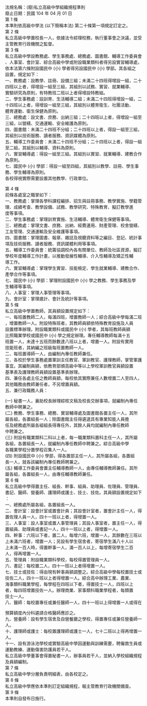 法規名稱：(廢)私立高級中學組織規程準則  
廢止日期：民國 104 年 04 月 01 日  
第 1 條  
本準則依高級中學法 (以下簡稱本法) 第二十條第一項規定訂定之。  
第 2 條  
私立高級中學置校長一人，依據法令綜理校務，執行董事會之決議，並受  
主管教育行政機關之監督。  
第 3 條  
私立高級中學設教務處、學生事務處、總務處、圖書館、輔導工作委員會  
、人事室、會計室、綜合高級中學或附設職業類科者得另設實習輔導處，  
依本法第六條附設國民中 (小) 學者得另設國民中 (小) 學部。其各組之  
設置，規定如下：  
一、教務處：設教學、註冊、設備三組；未滿二十四班得增設一組，二十  
四班以上者，得增設一組至三組，其組別以試務、實習、就業輔導、  
實驗研究為原則，有特教班二班以上者得增設特教組。  
二、學生事務處：設訓育、生活輔導二組；未滿二十四班得增設一組，二  
十四班以上者，得增設一組至三組，其組別以體育衛生、社團活動、  
體育運動、衛生保健為原則。  
三、總務處：設文書、庶務、出納三組；二十四班以上者，得增設一組至  
三組，以營繕、交通運輸、安全維護為原則。  
四、圖書館：未滿二十四班不分組；二十四班以上者，得設一組至三組，  
其組別以技術服務、讀者服務、資訊媒體為原則。  
五、輔導工作委員會：未滿二十四班不分組；二十四班以上者，得設一組  
至二組，其組別以輔導、資料為原則。  
六、實習輔導處：得設一組至三組。其組別以實習、就業輔導、建教合作  
為原則。  
七、國民中 (小) 學部：得設一組至四組，其組別以教學、註冊、學生事  
務、學生輔導為原則。  
各校得視實際需要設置其他教學、行政單位。  


第 4 條  
前條各處室之職掌如下：  
一、教務處：掌理各學科課程編排、招生與註冊事務、教學實施、學籍管  
理、成績考查、教學設備、試務、教學研究、特殊教育、擬訂教學進  
度等事項。  
二、學生事務處：掌理訓育實施、生活輔導、體育衛生保健等事項。  
三、總務處：掌理文書、庶務、出納、經費運用、財產管理、校舍營繕、  
工友管理、交通運輸及安全維護等事項。  
四、圖書館：掌理圖書、報章、雜誌及視聽資料等之編目、登記、統計事  
項及技術服務、讀者服務、資訊媒體利用等事項。  
五、輔導工作委員會：統籌協調校內各有關單位、教師及社區資源，擬訂  
學校年度輔導工作計畫，以推動發展性輔導、介入性輔導及矯正性輔  
導工作。  
六、實習輔導處：掌理學生實習、技能檢定、學生就業輔導、建教合作、  
產學合作等事項。  
七、國民中 (小) 學部：掌理附設國民中 (小) 學之教務、學生事務及學  
生輔導等事項。  
八、人事室：掌理人事管理等事項。  
九、會計室：掌理歲計、會計及統計等事項。  
第 5 條  
私立高級中學置教師，其員額設置規定如下：  
一、每班置教師二人，每滿四班，增置教師一人；綜合高級中學每滿二班  
，增置教師一人。附設特殊班者，其教師員額依特殊教育設施及人員  
設置標準辦理。附設職業類科或國民中 (小) 學者，其每班教師員額  
比照職業學校或國民中 (小) 學之規定辦理。專任輔導教師每滿十五  
班置一人，未達十五班而餘數達八班以上者，增置一人。附設有實用  
技能班者，其納編之班級每班置教師一人。  
二、每班置導師一人，由編制內專任教師兼任。  
三、各校於學生事務處置軍訓主任教官、軍訓教官、護理教師，掌管軍護  
事宜。其編制員額，依教育部頒高級中等以上學校軍訓教官員額設置  
基準表及護理教師員額設置基準表辦理。  
四、兼任各處主任之教師員額，每校依其實際兼任人數增置二人至四人，  
其他職務由教師兼任者，不另增置員額。  
五、兼行政職務人員：  


(一) 秘書一人，襄助校長辦理綜核文稿及校長交辦事項，就編制內專任  
教師中聘兼之。  
(二) 教務、學生事務、總務、實習輔導處及圖書館各置主任一人，其所  
屬各組，各置組長一人；除圖書館主任得遴選具有專業知能人員擔  
任及總務處所屬各組組長得專任外，其餘人員均就編制內專任教師  
中聘兼之。  
(三) 附設有職業類科二科以上者，每一職業類科置科主任一人，其所屬  
各組，各置組長一人，就編制內專任教師中聘兼之。綜合高級中學  
各職業學程分置學程召集人一人。  
(四) 附設國民中 (小) 學部，得各置部主任一人，其所屬各組，各置組  
長一人，就各該編制內專任教師聘兼之。  
(五) 輔導工作委員會置主任輔導教師一人，由專任輔導教師兼任。其所  
屬各組，各置組長一人，由專任輔導教師兼任。  
第 6 條  
私立高級中學得置主任、組長、幹事、組員、助理員、佐理員、管理員、  
書記、醫師、營養師、護理師或護士、技士、技佐。其員額設置規定如下  
：  
一、總務處所屬各組，各置組長一人。  
二、會計室：設會計室或置會計員；其設會計室者，置會計主任一人，得  
置佐理人員一人，四十一班以上者，得增置一人。  
三、人事室：設人事室或置人事管理員；其設人事室者，置主任一人，得  
置組員、助理員或書記一人，四十一班以上者，得增置一人。  
四、幹事：六班以下者，置二人，每增六班，增置一人，其餘數在三班以  
上未滿六班者，增置一人；另設有學生宿舍者，寄宿學生滿八十人以  
上未滿一百人時，得置幹事一人，滿一百人以上，每增寄宿學生二百  
人，得再增置一人。  
五、管理員：附設職業類科學校，每校得置管理員一人。  
六、書記：每校置二人，四十一班以上者得增置一人。  
七、技士或技佐：得由現有幹事員額調整之。綜合高級中學每校置技士或  
技佐二人，四十一班以上者得增置一人。綜合高中辦理工業、農業、  
海事類科職業學程，每學程在四班以下者，得置技士一人，四班以上  
者，每四班增置技佐一人。辦理商業、家事類科職業學程者，每類置  
技士一人。  
八、醫師：每校置專任或兼任醫師一人，四十一班以上得增置一人或得在  


預算額度內分科遴請合格醫師應診之。  
九、營養師：設有學生宿舍及自營餐廳之學校，得置專任或兼任營養師一  
人。  
十、護理師或護士：每校置護理師或護士一人，七十二班以上得再增置一  
人。  
十一、設有游泳池學校或實驗高級中學因運動與訓練需要，聘僱救生員或  
運動教練、運動傷害防護員若干人。  
私立高級中學董事會得置秘書一人，辦事員若干人，並納入學校組織規程  
及員額編制。  
第 7 條  
私立高級中學分層負責明細表，由各校定之。  
第 8 條  
私立高級中學應依本準則訂定組織規程，報主管教育行政機關備查。  
第 9 條  
本準則自發布日施行。  


